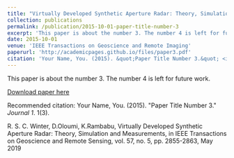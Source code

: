 ```yaml
---
title: "Virtually Developed Synthetic Aperture Radar: Theory, Simulation and Measurements"
collection: publications
permalink: /publication/2015-10-01-paper-title-number-3
excerpt: 'This paper is about the number 3. The number 4 is left for future work.'
date: 2015-10-01
venue: 'IEEE Transactions on Geoscience and Remote Imaging'
paperurl: 'http://academicpages.github.io/files/paper3.pdf'
citation: 'Your Name, You. (2015). &quot;Paper Title Number 3.&quot; <i>Journal 1</i>. 1(3).'
---
```

This paper is about the number 3. The number 4 is left for future work.

[Download paper here](http://academicpages.github.io/files/paper3.pdf)

Recommended citation: Your Name, You. (2015). "Paper Title Number 3." <i>Journal 1</i>. 1(3).

R. S. C. Winter, D.Oloumi, K.Rambabu, Virtually Developed Synthetic Aperture Radar: Theory, Simulation and Measurements,  in IEEE Transactions on Geoscience and Remote Sensing, vol. 57, no. 5, pp. 2855-2863, May 2019